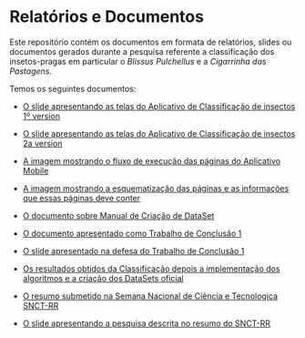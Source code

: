 # Relatórios e Documentos 
Este repositório contém os documentos em formata de relatórios, slides ou documentos gerados durante a pesquisa referente a classificação dos insetos-pragas em particular o _Blissus Pulchellus_ e a _Cigarrinha das Pastagens_.

Temos os seguintes documentos:

+ [O slide apresentando as telas do Aplicativo de Classificação de insectos 1º version](https://github.com/ufrrcomplab/Relatorios.E.Documentos.IbukunDidier/blob/master/APLICATIVO%20DE%20CLASSIFICA%C3%87%C3%83O%20DE%20INSETOS%20Version%200.1.pdf)

+ [O slide apresentando as telas do Aplicativo de Classificação de insectos 2a version](https://github.com/ufrrcomplab/Relatorios.E.Documentos.IbukunDidier/blob/master/APLICATIVO%20DE%20CLASSIFICA%C3%87%C3%83O%20DE%20INSETOS%20Version%200.2.pdf)

+ [A imagem mostrando o fluxo de execução das páginas do Aplicativo Mobile](https://github.com/ufrrcomplab/Relatorios.E.Documentos.IbukunDidier/blob/master/PragasTracker_App_fluxo.png)

+ [A imagem mostrando a esquematização das páginas e as informações que essas páginas deve conter](https://github.com/ufrrcomplab/Relatorios.E.Documentos.IbukunDidier/blob/master/PragasTracker_Esquematizacao1.pdf)

+ [O documento sobre Manual de Criação de DataSet](https://github.com/ufrrcomplab/Relatorios.E.Documentos.IbukunDidier/blob/master/Manual%20de%20cria%C3%A7%C3%A3o%20de%20DataSet.docx)

+ [O documento apresentado como Trabalho de Conclusão 1](https://github.com/ufrrcomplab/Relatorios.E.Documentos.IbukunDidier/blob/master/IBUKUN%20DIDIER%20TCC_%20I.pdf)

+ [O slide apresentado na defesa do Trabalho de Conclusão 1](https://github.com/ufrrcomplab/Relatorios.E.Documentos.IbukunDidier/blob/master/IBK_Tcc_Slides.pptx)

+ [Os resultados obtidos da Classificação depois a implementação dos algoritmos e a criação dos DataSets oficial](https://github.com/ufrrcomplab/Relatorios.E.Documentos.IbukunDidier/blob/master/RESULTADOS%20%20SOBRE%20A%20CLASSIFICA%C3%87%C3%83O.pdf)

+ [O resumo submetido na Semana Nacional de Ciência e Tecnologica SNCT-RR](https://github.com/ufrrcomplab/Relatorios.E.Documentos.IbukunDidier/blob/master/RESUMO:%20CLASSIFICA%C3%87%C3%83O%20AUTOM%C3%81TICA%20EM%20PASTAGEM%20USANDO%20MACHINE%20LEARNING.docx)

+ [O slide apresentando a pesquisa descrita no resumo do SNCT-RR](https://github.com/ufrrcomplab/Relatorios.E.Documentos.IbukunDidier/blob/master/CLASSIFICA%C3%87%C3%83O%20AUTOM%C3%81TICA%20EM%20PASTAGEM%20USANDO%20MACHINE%20LEARNING%20APRESENTA%C3%87%C3%83O%20DE%20RESUMO.pdf)


